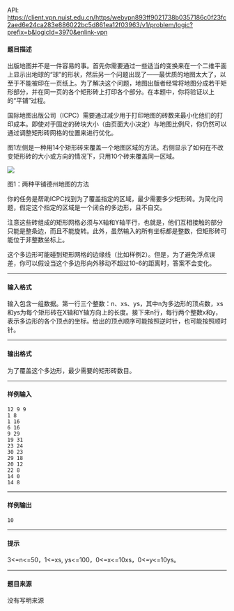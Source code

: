 API: https://client.vpn.nuist.edu.cn/https/webvpn893ff9021738b0357186c0f23fc2aed6e24ca283e886022bc5d861ea12f03963/v1/problem/logic?prefix=b&logicId=3970&enlink-vpn

#### 题目描述

出版地图并不是一件容易的事。首先你需要通过一些适当的变换来在一个二维平面上显示出地球的“球”的形状，然后另一个问题出现了——最优质的地图太大了，以至于不能被印在一页纸上。为了解决这个问题，地图出版者经常将地图分成若干矩形部分，并在同一页的各个矩形砖上打印各个部分。在本题中，你将验证以上的“平铺”过程。

国际地图出版公司（ICPC）需要通过减少用于打印地图的砖数来最小化他们的打印成本。即使对于固定的砖块大小（由页面大小决定）与地图比例尺，你仍然可以通过调整矩形砖网格的位置来进行优化。

图1左侧是一种用14个矩形砖来覆盖一个地图区域的方法。右侧显示了如何在不改变矩形砖的大小或方向的情况下，只用10个砖来覆盖同一区域。

![](../file/3970_0.png)

图1：两种平铺德州地图的方法

你的任务是帮助ICPC找到为了覆盖指定的区域，最少需要多少矩形砖。为简化问题，假定这个指定的区域是一个闭合的多边形，且不自交。

注意这些砖组成的矩形网格必须与X轴和Y轴平行，也就是，他们互相接触的部分只能是整条边，而且不能旋转。此外，虽然输入的所有坐标都是整数，但矩形砖可能位于非整数坐标上。

这个多边形可能碰到矩形网格的边缘线（比如样例2）。但是，为了避免浮点误差，你可以假设当这个多边形向外移动不超过10-6的距离时，答案不会变化。

---

#### 输入格式

输入包含一组数据。第一行三个整数：n、xs、ys，其中n为多边形的顶点数，xs和ys为每个矩形砖在X轴和Y轴方向上的长度。接下来n行，每行两个整数x和y，表示多边形的各个顶点的坐标。给出的顶点顺序可能按照逆时针，也可能按照顺时针。

---

#### 输出格式

为了覆盖这个多边形，最少需要的矩形砖数目。

---

#### 样例输入
```
12 9 9
1 8
1 16
6 16
9 29
19 31
23 24
30 23
29 18
20 12
22 8
14 0
14 8
```

---

#### 样例输出
```
10

```

---

#### 提示

3<=n<=50，1<=xs, ys<=100，0<=x<=10xs，0<=y<=10ys。

---

#### 题目来源

没有写明来源